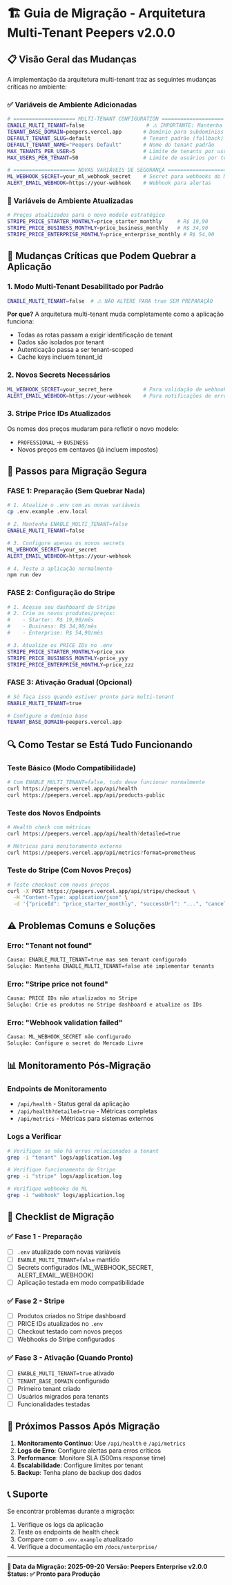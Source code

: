 # 🏗️ Guia de Migração - Arquitetura Multi-Tenant Peepers v2.0.0

## 📋 Visão Geral das Mudanças

A implementação da arquitetura multi-tenant traz as seguintes mudanças críticas no ambiente:

### ✅ **Variáveis de Ambiente Adicionadas**

```bash
# ==================== MULTI-TENANT CONFIGURATION ====================
ENABLE_MULTI_TENANT=false                    # ⚠️ IMPORTANTE: Mantenha false inicialmente
TENANT_BASE_DOMAIN=peepers.vercel.app       # Domínio para subdomínios
DEFAULT_TENANT_SLUG=default                 # Tenant padrão (fallback)
DEFAULT_TENANT_NAME="Peepers Default"       # Nome do tenant padrão
MAX_TENANTS_PER_USER=5                      # Limite de tenants por usuário
MAX_USERS_PER_TENANT=50                     # Limite de usuários por tenant

# ==================== NOVAS VARIÁVEIS DE SEGURANÇA ====================
ML_WEBHOOK_SECRET=your_ml_webhook_secret    # Secret para webhooks do ML
ALERT_EMAIL_WEBHOOK=https://your-webhook    # Webhook para alertas
```

### 🔄 **Variáveis de Ambiente Atualizadas**

```bash
# Preços atualizados para o novo modelo estratégico
STRIPE_PRICE_STARTER_MONTHLY=price_starter_monthly     # R$ 19,90
STRIPE_PRICE_BUSINESS_MONTHLY=price_business_monthly   # R$ 34,90
STRIPE_PRICE_ENTERPRISE_MONTHLY=price_enterprise_monthly # R$ 54,90
```

## 🚨 **Mudanças Críticas que Podem Quebrar a Aplicação**

### 1. **Modo Multi-Tenant Desabilitado por Padrão**

```bash
ENABLE_MULTI_TENANT=false  # ⚠️ NÃO ALTERE PARA true SEM PREPARAÇÃO
```

**Por que?** A arquitetura multi-tenant muda completamente como a aplicação funciona:
- Todas as rotas passam a exigir identificação de tenant
- Dados são isolados por tenant
- Autenticação passa a ser tenant-scoped
- Cache keys incluem tenant_id

### 2. **Novos Secrets Necessários**

```bash
ML_WEBHOOK_SECRET=your_secret_here          # Para validação de webhooks
ALERT_EMAIL_WEBHOOK=https://your-webhook    # Para notificações de erro
```

### 3. **Stripe Price IDs Atualizados**

Os nomes dos preços mudaram para refletir o novo modelo:
- `PROFESSIONAL` → `BUSINESS`
- Novos preços em centavos (já incluem impostos)

## 📝 **Passos para Migração Segura**

### **FASE 1: Preparação (Sem Quebrar Nada)**

```bash
# 1. Atualize o .env com as novas variáveis
cp .env.example .env.local

# 2. Mantenha ENABLE_MULTI_TENANT=false
ENABLE_MULTI_TENANT=false

# 3. Configure apenas os novos secrets
ML_WEBHOOK_SECRET=your_secret
ALERT_EMAIL_WEBHOOK=https://your-webhook

# 4. Teste a aplicação normalmente
npm run dev
```

### **FASE 2: Configuração do Stripe**

```bash
# 1. Acesse seu dashboard do Stripe
# 2. Crie os novos produtos/preços:
#    - Starter: R$ 19,90/mês
#    - Business: R$ 34,90/mês
#    - Enterprise: R$ 54,90/mês

# 3. Atualize os PRICE IDs no .env
STRIPE_PRICE_STARTER_MONTHLY=price_xxx
STRIPE_PRICE_BUSINESS_MONTHLY=price_yyy
STRIPE_PRICE_ENTERPRISE_MONTHLY=price_zzz
```

### **FASE 3: Ativação Gradual (Opcional)**

```bash
# Só faça isso quando estiver pronto para multi-tenant
ENABLE_MULTI_TENANT=true

# Configure o domínio base
TENANT_BASE_DOMAIN=peepers.vercel.app
```

## 🔍 **Como Testar se Está Tudo Funcionando**

### **Teste Básico (Modo Compatibilidade)**

```bash
# Com ENABLE_MULTI_TENANT=false, tudo deve funcionar normalmente
curl https://peepers.vercel.app/api/health
curl https://peepers.vercel.app/api/products-public
```

### **Teste dos Novos Endpoints**

```bash
# Health check com métricas
curl https://peepers.vercel.app/api/health?detailed=true

# Métricas para monitoramento externo
curl https://peepers.vercel.app/api/metrics?format=prometheus
```

### **Teste do Stripe (Com Novos Preços)**

```bash
# Teste checkout com novos preços
curl -X POST https://peepers.vercel.app/api/stripe/checkout \
  -H "Content-Type: application/json" \
  -d '{"priceId": "price_starter_monthly", "successUrl": "...", "cancelUrl": "..."}'
```

## ⚠️ **Problemas Comuns e Soluções**

### **Erro: "Tenant not found"**

```bash
Causa: ENABLE_MULTI_TENANT=true mas sem tenant configurado
Solução: Mantenha ENABLE_MULTI_TENANT=false até implementar tenants
```

### **Erro: "Stripe price not found"**

```bash
Causa: PRICE IDs não atualizados no Stripe
Solução: Crie os produtos no Stripe dashboard e atualize os IDs
```

### **Erro: "Webhook validation failed"**

```bash
Causa: ML_WEBHOOK_SECRET não configurado
Solução: Configure o secret do Mercado Livre
```

## 📊 **Monitoramento Pós-Migração**

### **Endpoints de Monitoramento**

- `/api/health` - Status geral da aplicação
- `/api/health?detailed=true` - Métricas completas
- `/api/metrics` - Métricas para sistemas externos

### **Logs a Verificar**

```bash
# Verifique se não há erros relacionados a tenant
grep -i "tenant" logs/application.log

# Verifique funcionamento do Stripe
grep -i "stripe" logs/application.log

# Verifique webhooks do ML
grep -i "webhook" logs/application.log
```

## 🎯 **Checklist de Migração**

### **✅ Fase 1 - Preparação**

- [ ] `.env` atualizado com novas variáveis
- [ ] `ENABLE_MULTI_TENANT=false` mantido
- [ ] Secrets configurados (ML_WEBHOOK_SECRET, ALERT_EMAIL_WEBHOOK)
- [ ] Aplicação testada em modo compatibilidade

### **✅ Fase 2 - Stripe**

- [ ] Produtos criados no Stripe dashboard
- [ ] PRICE IDs atualizados no `.env`
- [ ] Checkout testado com novos preços
- [ ] Webhooks do Stripe configurados

### **✅ Fase 3 - Ativação (Quando Pronto)**

- [ ] `ENABLE_MULTI_TENANT=true` ativado
- [ ] `TENANT_BASE_DOMAIN` configurado
- [ ] Primeiro tenant criado
- [ ] Usuários migrados para tenants
- [ ] Funcionalidades testadas

## 🚀 **Próximos Passos Após Migração**

1. **Monitoramento Contínuo**: Use `/api/health` e `/api/metrics`
2. **Logs de Erro**: Configure alertas para erros críticos
3. **Performance**: Monitore SLA (500ms response time)
4. **Escalabilidade**: Configure limites por tenant
5. **Backup**: Tenha plano de backup dos dados

## 📞 **Suporte**

Se encontrar problemas durante a migração:
1. Verifique os logs da aplicação
2. Teste os endpoints de health check
3. Compare com o `.env.example` atualizado
4. Verifique a documentação em `/docs/enterprise/`

---

**📅 Data da Migração: 2025-09-20**
**Versão: Peepers Enterprise v2.0.0**
**Status: ✅ Pronto para Produção**